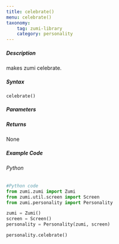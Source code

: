 ```yaml
---
title: celebrate()
menu: celebrate()
taxonomy:
    tag: zumi-library
    category: personality
---
```


##### Description
makes zumi celebrate. 

##### Syntax
```celebrate()```<br />

##### Parameters

##### Returns
None

##### Example Code
###### Python
```python
#Python code
from zumi.zumi import Zumi
from zumi.util.screen import Screen
from zumi.personality import Personality

zumi = Zumi()
screen = Screen()
personality = Personality(zumi, screen)

personality.celebrate()
```